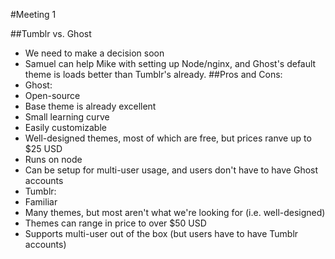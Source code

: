 #Meeting 1

##Tumblr vs. Ghost
 - We need to make a decision soon
 - Samuel can help Mike with setting up Node/nginx, and Ghost's default theme is loads better than Tumblr's already.
##Pros and Cons:
 - Ghost:
  - Open-source
  - Base theme is already excellent
  - Small learning curve
  - Easily customizable
  - Well-designed themes, most of which are free, but prices ranve up to $25 USD
  - Runs on node
  - Can be setup for multi-user usage, and users don't have to have Ghost accounts
 - Tumblr:
  - Familiar
  - Many themes, but most aren't what we're looking for (i.e. well-designed)
  - Themes can range in price to over $50 USD
  - Supports multi-user out of the box (but users have to have Tumblr accounts)
